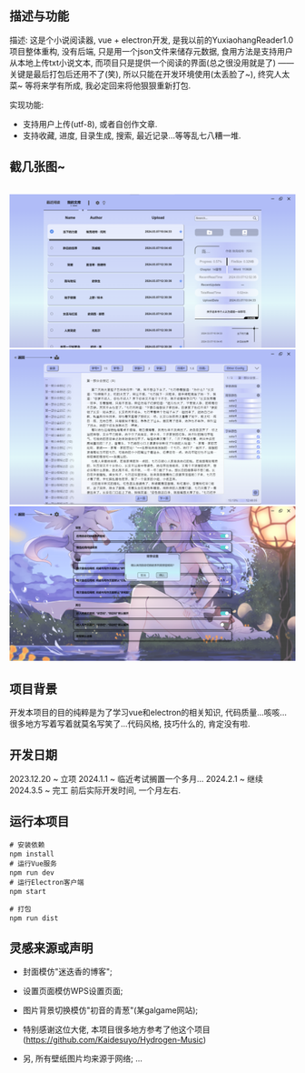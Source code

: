 ## 描述与功能

描述:
这是个小说阅读器, vue + electron开发, 是我以前的YuxiaohangReader1.0项目整体重构,
没有后端, 只是用一个json文件来储存元数据, 食用方法是支持用户从本地上传txt小说文本,
而项目只是提供一个阅读的界面(总之很没用就是了) ——关键是最后打包后还用不了(笑),
所以只能在开发环境使用(太丢脸了~), 终究人太菜~ 等将来学有所成, 我必定回来将他狠狠重新打包.

实现功能:
- 支持用户上传(utf-8), 或者自创作文章.
- 支持收藏, 进度, 目录生成, 搜索, 最近记录...等等乱七八糟一堆.

## 截几张图~
<br/>
<img src="public/截图2.png" alt="">
<img src="public/截图1.png" alt="">
<img src="public/截图3.png" alt="">

## 项目背景

开发本项目的目的纯粹是为了学习vue和electron的相关知识, 代码质量...咳咳...
很多地方写着写着就莫名写笑了...代码风格, 技巧什么的, 肯定没有啦.

## 开发日期

2023.12.20 ~ 立项
2024.1.1 ~ 临近考试搁置一个多月...
2024.2.1 ~ 继续
2024.3.5 ~ 完工
前后实际开发时间, 一个月左右.

## 运行本项目
```shell
# 安装依赖
npm install
# 运行Vue服务
npm run dev
# 运行Electron客户端
npm start
```
```shell
# 打包
npm run dist
```

## 灵感来源或声明

- 封面模仿"迷迭香的博客";
- 设置页面模仿WPS设置页面;
- 图片背景切换模仿"初音的青葱"(某galgame网站);
- 特别感谢这位大佬, 本项目很多地方参考了他这个项目(https://github.com/Kaidesuyo/Hydrogen-Music)

- 另, 所有壁纸图片均来源于网络;
 ...
